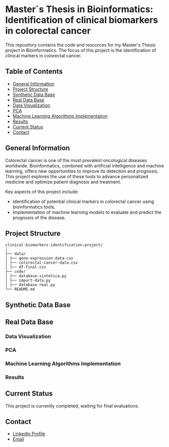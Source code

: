 # Master´s Thesis in Bioinformatics: Identification of clinical biomarkers in colorectal cancer

This repository contains the code and resources for my Master's Thesis project in Bioinformatics. The focus of this project is the identification of clinical markers in colorectal cancer. 

## Table of Contents
- [General Information](#general-information)
- [Project Structure](#project-structure)
- [Synthetic Data Base](#synthetic-data-base)
- [Real Data Base](#real-data-base)
- [Data Visualization](#data-visualization)
- [PCA](#pca)
- [Machine Learning Algorithms Implementation](#machine-learning-algorithms-implementation)
- [Results](#results)
- [Current Status](#current-status)
- [Contact](#contact)



## General Information
Colorectal cancer is one of the most prevalent oncological diseases worldwide. Bioinformatics, combined with artificial intelligence and machine learning, offers new opportunities to improve its detection and prognosis. This project explores the use of these tools to advance personalized medicine and optimize patient diagnosis and treatment.

Key aspects of this project include:
- Identification of potential clinical markers in colorectal cancer using bioinformatics tools.
- Implementation of machine learning models to evaluate and predict the prognosis of the disease.

## Project Structure 
```
clinical-biomarkers-identification-project/
│
├── data/
│ ├── gene-expression-data.csv
│ ├── colorectal-cancer-data.csv
│ ├── df-final.csv
├── code/
│ ├── database-sintetica.py
│ ├── import-data.py
│ ├── database-real.py
└── README.md
````

## Synthetic Data Base


## Real Data Base 


### Data Visualization 


### PCA


### Machine Learning Algorithms Implementation 


### Results 


## Current Status 
This project is currently completed, waiting for final evaluations.

## Contact
- [LinkedIn Profile](https://www.linkedin.com/in/inmaculadajuarez)
- [Email](mailto:inma.juarez24@gmail.com)  

